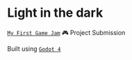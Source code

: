 # Light in the dark

[`My First Game Jam`](https://itch.io/jam/my-first-game-jam-2024) 🎮 Project Submission

Built using [`Godot 4`](https://godotengine.org/)
